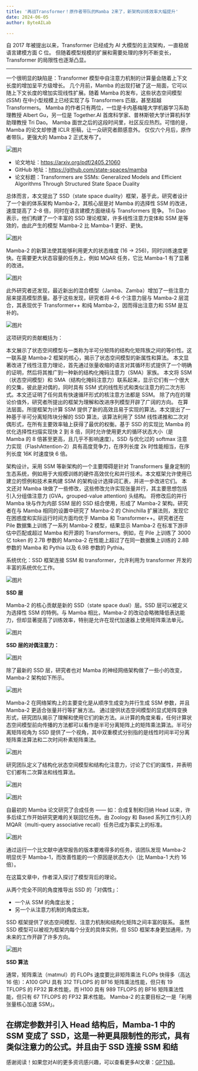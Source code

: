 ```yaml
---
title: '再战Transformer！原作者带队的Mamba 2来了，新架构训练效率大幅提升'
date: 2024-06-05
author: ByteAILab

---
```


自 2017 年被提出以来，Transformer 已经成为 AI 大模型的主流架构，一直稳居语言建模方面 C 位。
但随着模型规模的扩展和需要处理的序列不断变长，Transformer 的局限性也逐渐凸显。

---
一个很明显的缺陷是：Transformer 模型中自注意力机制的计算量会随着上下文长度的增加呈平方级增长。
几个月前，Mamba 的出现打破了这一局面，它可以随上下文长度的增加实现线性扩展。随着 Mamba 的发布，这些状态空间模型 (SSM) 在中小型规模上已经实现了与 Transformers 匹敌，甚至超越 Transformers。
Mamba 的作者只有两位，一位是卡内基梅隆大学机器学习系助理教授 Albert Gu，另一位是 Together.AI 首席科学家、普林斯顿大学计算机科学助理教授 Tri Dao。
Mamba 面世之后的这段时间里，社区反应热烈。可惜的是，Mamba 的论文却惨遭 ICLR 拒稿，让一众研究者颇感意外。
仅仅六个月后，原作者带队，更强大的 Mamba 2 正式发布了。

![图片](https://mmbiz.qpic.cn/sz_mmbiz_png/KmXPKA19gW9WpfHricpkHiawORtU6pljuTZvcTLQKW6jWyKRZDRP3MIPOZic2vUpSJp5K4O3GWbPia5n4s4xrSr3RQ/640?wx_fmt=png&amp;from=appmsg)

- 论文地址：https://arxiv.org/pdf/2405.21060
- GitHub 地址：https://github.com/state-spaces/mamba
- 论文标题：Transformers are SSMs: Generalized Models and Efficient Algorithms Through Structured State Space Duality

总体而言，本文提出了 SSD（state space duality）框架，基于此，研究者设计了一个新的体系架构 Mamba-2，其核心层是对 Mamba 的选择性 SSM 的改进，速度提高了 2-8 倍，同时在语言建模方面继续与 Transformers 竞争。
Tri Dao 表示，他们构建了一个丰富的 SSD 理论框架，许多线性注意力变体和 SSM 是等效的，由此产生的模型 Mamba-2 比 Mamba-1 更好、更快。

![图片](https://mmbiz.qpic.cn/sz_mmbiz_png/KmXPKA19gW9WpfHricpkHiawORtU6pljuTEn83wB3EC3dNdBYvRfHnkxOBvHjWuVGuhepLGnMhYVWWtrADS6tgBA/640?wx_fmt=png&amp;from=appmsg)

Mamba-2 的新算法使其能够利用更大的状态维度 (16 → 256)，同时训练速度更快。在需要更大状态容量的任务上，例如 MQAR 任务，它比 Mamba-1 有了显著的改进。

![图片](https://mmbiz.qpic.cn/sz_mmbiz_png/KmXPKA19gW9WpfHricpkHiawORtU6pljuTRdWnxYh3K1HOfoCicucZ5Eruto8icZfKp4kPsexwD5FxDNGGJP5ENBIA/640?wx_fmt=png&amp;from=appmsg)

此外研究者还发现，最近新出的混合模型（Jamba、Zamba）增加了一些注意力层来提高模型质量。基于这些发现，研究者将 4-6 个注意力层与 Mamba-2 层混合，其表现优于 Transformer++ 和纯 Mamba-2，因而得出注意力和 SSM 是互补的。

![图片](https://mmbiz.qpic.cn/sz_mmbiz_png/KmXPKA19gW9WpfHricpkHiawORtU6pljuTJowm8UZLQdvKaiblibAwNzicic3fcr60iaKsMSeYic8I4WZRE1gOkT5z1Q2Q/640?wx_fmt=png&amp;from=appmsg)

这项研究的贡献概括为：

本文展示了状态空间模型与一类称为半可分矩阵的结构化矩阵族之间的等价性。这一联系是 Mamba-2 框架的核心，揭示了状态空间模型的新属性和算法。
本文显著改进了线性注意力理论，首先通过张量收缩的语言对其循环形式提供了一个明确的证明，然后将其推广到一种新的结构化掩码注意力（SMA）家族。
本文将 SSM（状态空间模型）和 SMA（结构化掩码注意力）联系起来，显示它们有一个很大的交集，彼此是对偶的，同时具有 SSM 式的线性形式和类似注意力的二次方形式。本文还证明了任何具有快速循环形式的核注意方法都是 SSM。
除了内在的理论价值外，研究者所提出的框架为理解和改进序列模型开辟了广阔的方向。
在算法层面。所提框架为计算 SSM 提供了新的高效且易于实现的算法。本文提出了一种基于半可分离矩阵块分解的 SSD 算法，该算法利用了 SSM 线性递推和二次对偶形式，在所有主要效率轴上获得了最优的权衡。基于 SSD 的实现比 Mamba 的优化选择性扫描实现快 2 到 8 倍，同时允许使用更大的循环状态大小（是 Mamba 的 8 倍甚至更高，且几乎不影响速度）。SSD 与优化过的 softmax 注意力实现（FlashAttention-2）具有高度竞争力，在序列长度 2k 时性能相当，在序列长度 16K 时速度快 6 倍。

架构设计。采用 SSM 等新架构的一个主要障碍是针对 Transformers 量身定制的生态系统，例如用于大规模训练的硬件高效优化和并行技术。本文框架允许使用已建立的惯例和技术来构建 SSM 的架构设计选择词汇表，并进一步改进它们。
本文还对 Mamba 块做了一些修改，这些修改允许实现张量并行，其主要思想包括引入分组值注意力 (GVA，grouped-value attention) 头结构。
将修改后的并行 Mamba 块与作为内部 SSM 层的 SSD 结合使用，形成了 Mamba-2 架构。研究者在与 Mamba 相同的设置中研究了 Mamba-2 的 Chinchilla 扩展法则，发现它在困惑度和实际运行时间方面均优于 Mamba 和 Transformer++。研究者还在 Pile 数据集上训练了一系列 Mamba-2 模型，结果显示 Mamba-2 在标准下游评估中匹配或超过 Mamba 和开源的 Transformers。例如，在 Pile 上训练了 3000 亿 token 的 2.7B 参数的 Mamba-2 在性能上超过了在同一数据集上训练的 2.8B 参数的 Mamba 和 Pythia 以及 6.9B 参数的 Pythia。

系统优化：SSD 框架连接 SSM 和 transformer，允许利用为 transformer 开发的丰富的系统优化工作。

![图片](https://mmbiz.qpic.cn/sz_mmbiz_png/KmXPKA19gW9WpfHricpkHiawORtU6pljuT5yEKExDAPSC0VaGk4mFC11AAo43GgGMg9iafoyCTngwWU81NWyrJDnA/640?wx_fmt=png&amp;from=appmsg)

**SSD 层**

Mamba-2 的核心贡献是新的 SSD（state space dual）层。SSD 层可以被定义为选择性 SSM 的特例。与 Mamba 相比，Mamba-2 的改动会略微降低表达能力，但却显著提高了训练效率，特别是允许在现代加速器上使用矩阵乘法单元。

![图片](https://mmbiz.qpic.cn/sz_mmbiz_png/KmXPKA19gW9WpfHricpkHiawORtU6pljuThJr28g5ZVolRlaic7eBsDjd92KIasa0wndvHNFo4iauC9yIHQ0waNvBQ/640?wx_fmt=png&amp;from=appmsg)

**SSD 层的对偶注意力：**

![图片](https://mmbiz.qpic.cn/sz_mmbiz_png/KmXPKA19gW9WpfHricpkHiawORtU6pljuTzdxic9N6me191KbnIOOicVQAPkAz2628KP4l7yicBFtonUO0hEPAArOTA/640?wx_fmt=png&amp;from=appmsg)

除了最新的 SSD 层，研究者也对 Mamba 的神经网络架构做了一些小的改变，Mamba-2 架构如下所示。

![图片](https://mmbiz.qpic.cn/sz_mmbiz_png/KmXPKA19gW9WpfHricpkHiawORtU6pljuT3ePmvjXmzeezZPUq9tCxYhyL9DpF4vauetK2KyTsOK5N3tIGbhHO3g/640?wx_fmt=png)

Mamba-2 在网络架构上的主要变化是从顺序生成变为并行生成 SSM 参数，并且 Mamba-2 更适合张量并行等扩展方法。
通过提供状态空间模型的显式矩阵变换形式，研究团队揭示了理解和使用它们的新方法。从计算的角度来看，任何计算状态空间模型前向传播的方法都可以看作是半可分离矩阵上的矩阵乘法算法。半可分离矩阵视角为 SSD 提供了一个视角，其中双重模式分别指的是线性时间半可分离矩阵乘法算法和二次时间朴素矩阵乘法。

![图片](https://mmbiz.qpic.cn/sz_mmbiz_png/KmXPKA19gW9WpfHricpkHiawORtU6pljuTOT2qB0R9fibqOkK2m7Gq5OvnzDEh06BAyHWyzPww5J9rTvHSE9ROKTg/640?wx_fmt=png&amp;from=appmsg)

研究团队定义了结构化状态空间模型和结构化注意力，讨论了它们的属性，并表明它们都有二次算法和线性算法。

![图片](https://mmbiz.qpic.cn/sz_mmbiz_png/KmXPKA19gW9WpfHricpkHiawORtU6pljuTRIVUIqibudylTbcwZ7zbEGsCXUv0OGIzWJ43DAgZ5DkYXHichM00qD1A/640?wx_fmt=png&amp;from=appmsg)

![图片](https://mmbiz.qpic.cn/sz_mmbiz_png/KmXPKA19gW9WpfHricpkHiawORtU6pljuT6X0CcsD2G6ubUMicXF8M1jc0fjCAFEatwHGzv8Nica39LOvtwJEZ0icvA/640?wx_fmt=png&amp;from=appmsg)

自最初的 Mamba 论文研究了合成任务 —— 如：合成复制和归纳 Head 以来，许多后续工作开始研究更难的关联回忆任务。由 Zoology 和 Based 系列工作引入的 MQAR（multi-query associative recall）任务已成为事实上的标准。

![图片](https://mmbiz.qpic.cn/sz_mmbiz_png/KmXPKA19gW9WpfHricpkHiawORtU6pljuTvSe5rALITqibzwpRbEuNmY9d969tBVw2EKT5vVI8ZrrAFwVRYsHlk0w/640?wx_fmt=png&amp;from=appmsg)

通过运行一个比文献中通常报告的版本要难得多的任务，该团队发现 Mamba-2 明显优于 Mamba-1，而改善性能的一个原因是状态大小（比 Mamba-1 大约 16 倍）。

在这篇文章中，作者深入探讨了模型背后的理论。

从两个完全不同的角度推导出 SSD 的「对偶性」：

- 一个从 SSM 的角度出发；
- 另一个从注意力机制的角度出发。

SSD 框架提供了状态空间模型、注意力机制和结构化矩阵之间丰富的联系。
虽然 SSD 模型可以被视为框架内每个分支的具体实例，但 SSD 框架本身更加通用，为未来的工作开辟了许多方向。

![图片](https://mmbiz.qpic.cn/sz_mmbiz_png/KmXPKA19gW9WpfHricpkHiawORtU6pljuTV4H8KibQ42uL86uw9eticTI9qKh7p06KBXicZuEDlf3BqLL3znfypVU6Q/640?wx_fmt=png&amp;from=appmsg)

**SSD 算法**

通常，矩阵乘法（matmul）的 FLOPs 速度要比非矩阵乘法 FLOPs 快得多（高达 16 倍）：A100 GPU 具有 312 TFLOPS 的 BF16 矩阵乘法性能，但只有 19 TFLOPS 的 FP32 算术性能，而 H100 具有 989 TFLOPS 的 BF16 矩阵乘法性能，但只有 67 TFLOPS 的 FP32 算术性能。
Mamba-2 的主要目标之一是「利用张量核心加速 SSM」。

在绑定参数并引入 Head 结构后，Mamba-1 中的 SSM 变成了 SSD，这是一种更具限制性的形式，具有类似注意力的公式。并且由于 SSD 连接 SSM 和结
---
感谢阅读！如果您对AI的更多资讯感兴趣，可以查看更多AI文章：[GPTNB](https://gptnb.com)。